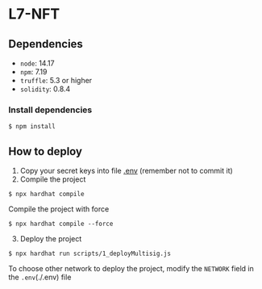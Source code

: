 # L7-NFT

## Dependencies
* `node`: 14.17
* `npm`: 7.19
* `truffle`: 5.3 or higher
* `solidity`: 0.8.4

### Install dependencies
```shell
$ npm install
```

## How to deploy
1. Copy your secret keys into file [.env](./.env) (remember not to commit it)
2. Compile the project
```shell
$ npx hardhat compile
```

Compile the project with force
```shell
$ npx hardhat compile --force
```

3. Deploy the project
```shell
$ npx hardhat run scripts/1_deployMultisig.js
```

To choose other network to deploy the project, modify the `NETWORK` field in the `.env`(./.env) file
